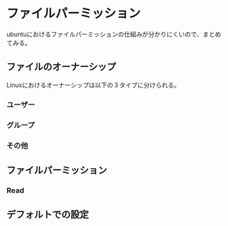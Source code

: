 # ファイルパーミッション
ubuntuにおけるファイルパーミッションの仕組みが分かりにくいので、まとめてみる。
## ファイルのオーナーシップ
Linuxにおけるオーナーシップは以下の３タイブに分けられる。
### ユーザー

### グループ

### その他

## ファイルパーミッション

### Read
### 

<!--
## ファイルマネージャーでの取扱い 
ファイルマネージャーでの取扱いはファイルかフォルダーかによって変わってくる。
### ファイルの場合
#### Read-only
r-
#### Read and write
rw
### フォルダーの場合
#### None

#### List files only
r--
#### Access files
r-x
#### Create and delete files
rwx
-->

## デフォルトでの設定


